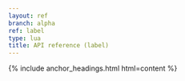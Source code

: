 ```yaml
---
layout: ref
branch: alpha
ref: label
type: lua
title: API reference (label)
---
```

{% include anchor_headings.html html=content %}